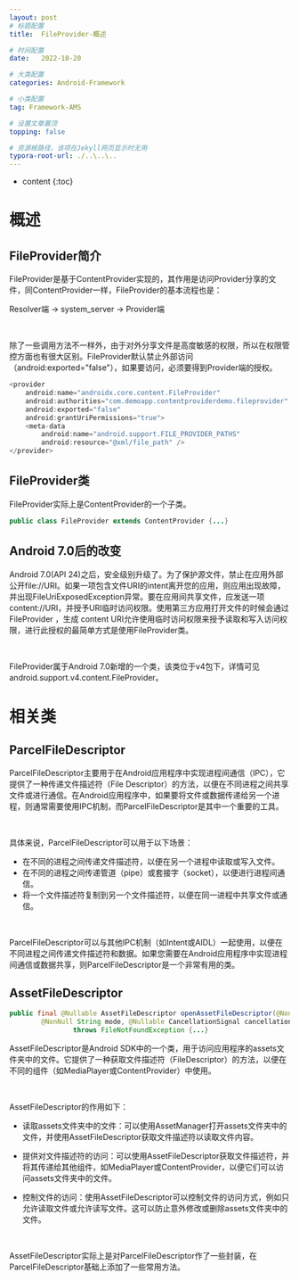 ```yaml
---
layout: post
# 标题配置
title:  FileProvider-概述

# 时间配置
date:   2022-10-20

# 大类配置
categories: Android-Framework

# 小类配置
tag: Framework-AMS

# 设置文章置顶
topping: false

# 资源根路径，该项在Jekyll网页显示时无用
typora-root-url: ./..\..\..
---
```


* content
{:toc}


# 概述

## FileProvider简介

FileProvider是基于ContentProvider实现的，其作用是访问Provider分享的文件，同ContentProvider一样，FileProvider的基本流程也是：

Resolver端 -> system_server -> Provider端

<br/>

除了一些调用方法不一样外，由于对外分享文件是高度敏感的权限，所以在权限管控方面也有很大区别。FileProvider默认禁止外部访问（android:exported="false"），如果要访问，必须要得到Provider端的授权。

```java
<provider
    android:name="androidx.core.content.FileProvider"
    android:authorities="com.demoapp.contentproviderdemo.fileprovider"
    android:exported="false"
    android:grantUriPermissions="true">
    <meta-data
        android:name="android.support.FILE_PROVIDER_PATHS"
        android:resource="@xml/file_path" />
</provider>
```

## **FileProvider类**

FileProvider实际上是ContentProvider的一个子类。

```java
public class FileProvider extends ContentProvider {...}
```



## Android 7.0后的改变

Android 7.0(API 24)之后，安全级别升级了。为了保护源文件，禁止在应用外部公开file://URI。如果一项包含文件URI的intent离开您的应用，则应用出现故障，并出现FileUriExposedException异常。要在应用间共享文件，应发送一项content://URI，并授予URI临时访问权限。使用第三方应用打开文件的时候会通过FileProvider ，生成 content URI允许使用临时访问权限来授予读取和写入访问权限，进行此授权的最简单方式是使用FileProvider类。

<br/>

FileProvider属于Android 7.0新增的一个类，该类位于v4包下，详情可见android.support.v4.content.FileProvider。

# 相关类

 

## ParcelFileDescriptor

​    ParcelFileDescriptor主要用于在Android应用程序中实现进程间通信（IPC），它提供了一种传递文件描述符（File Descriptor）的方法，以便在不同进程之间共享文件或进行通信。在Android应用程序中，如果要将文件或数据传递给另一个进程，则通常需要使用IPC机制，而ParcelFileDescriptor是其中一个重要的工具。

<br/>

具体来说，ParcelFileDescriptor可以用于以下场景：

- 在不同的进程之间传递文件描述符，以便在另一个进程中读取或写入文件。
- 在不同的进程之间传递管道（pipe）或套接字（socket），以便进行进程间通信。
- 将一个文件描述符复制到另一个文件描述符，以便在同一进程中共享文件或通信。

<br/>

​    ParcelFileDescriptor可以与其他IPC机制（如Intent或AIDL）一起使用，以便在不同进程之间传递文件描述符和数据。如果您需要在Android应用程序中实现进程间通信或数据共享，则ParcelFileDescriptor是一个非常有用的类。

 

 

## AssetFileDescriptor

```java
public final @Nullable AssetFileDescriptor openAssetFileDescriptor(@NonNull Uri uri,
        @NonNull String mode, @Nullable CancellationSignal cancellationSignal)
                throws FileNotFoundException {...}
```

AssetFileDescriptor是Android SDK中的一个类，用于访问应用程序的assets文件夹中的文件。它提供了一种获取文件描述符（FileDescriptor）的方法，以便在不同的组件（如MediaPlayer或ContentProvider）中使用。

<br/>

AssetFileDescriptor的作用如下：

- 读取assets文件夹中的文件：可以使用AssetManager打开assets文件夹中的文件，并使用AssetFileDescriptor获取文件描述符以读取文件内容。

- 提供对文件描述符的访问：可以使用AssetFileDescriptor获取文件描述符，并将其传递给其他组件，如MediaPlayer或ContentProvider，以便它们可以访问assets文件夹中的文件。
- 控制文件的访问：使用AssetFileDescriptor可以控制文件的访问方式，例如只允许读取文件或允许读写文件。这可以防止意外修改或删除assets文件夹中的文件。

<br/>

​    AssetFileDescriptor实际上是对ParcelFileDescriptor作了一些封装，在ParcelFileDescriptor基础上添加了一些常用方法。

